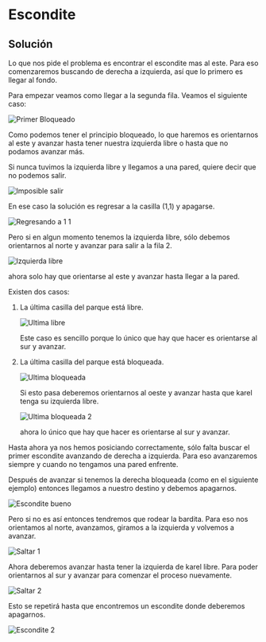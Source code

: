 # **Escondite**

## **Solución**


Lo que nos pide el problema es encontrar el escondite mas al este. Para eso comenzaremos buscando
de derecha a izquierda, así que lo primero es llegar al fondo. 

Para empezar veamos como llegar a la segunda fila. Veamos el siguiente caso:

![Primer Bloqueado](/Imgs/primer_bloqueado.jpg)

Como podemos tener el principio bloqueado, lo que haremos es orientarnos al este y avanzar hasta
tener nuestra izquierda libre o hasta que no podamos avanzar más.

Si nunca tuvimos la izquierda libre y llegamos a una pared, quiere decir que no podemos salir.

![Imposible salir](/Imgs/imposible_salir.jpg)

En ese caso la solución es regresar a la casilla (1,1) y apagarse.

![Regresando a 1 1](/Imgs/regresando_a_1_1.jpg)

Pero si en algun momento tenemos la izquierda libre, sólo debemos orientarnos al norte y avanzar para salir
a la fila 2.

![Izquierda libre](/Imgs/izquierda_libre.jpg)

ahora solo hay que orientarse al este y avanzar hasta llegar a la pared. 

Existen dos casos:

1. La última casilla del parque está libre.
    
    ![Ultima libre](/Imgs/ultima_libre.jpg)

    Este caso es sencillo porque lo único que hay que hacer es orientarse al sur y avanzar.

2. La última casilla del parque está bloqueada.
    
    ![Ultima bloqueada](/Imgs/ultima_bloqueada.jpg)

    Si esto pasa deberemos orientarnos al oeste y avanzar hasta que karel tenga su izquierda libre.

    ![Ultima bloqueada 2](/Imgs/ultima_bloqueada_izquierda_libre.jpg)

    ahora lo único que hay que hacer es orientarse al sur y avanzar.

Hasta ahora ya nos hemos posiciando correctamente, sólo falta buscar el primer escondite avanzando de
derecha a izquierda. Para eso avanzaremos siempre y cuando no tengamos una pared enfrente.

Después de avanzar si tenemos la derecha bloqueada (como en el siguiente ejemplo)
entonces llegamos a nuestro destino y debemos apagarnos.

![Escondite bueno](/Imgs/escondite_bueno.jpg)

Pero si no es así entonces tendremos que rodear la bardita. Para eso nos orientamos al norte, avanzamos,
giramos a la izquierda y volvemos a avanzar.

![Saltar 1](/Imgs/primera_parte_saltar_barda.jpg)

Ahora deberemos avanzar hasta tener la izquierda de karel libre. Para poder orientarnos al sur y avanzar para comenzar el proceso nuevamente.

![Saltar 2](/Imgs/segunda_parte_saltar_barda.jpg)

Esto se repetirá hasta que encontremos un escondite donde deberemos apagarnos.

![Escondite 2](/Imgs/escondite_bueno_2.jpg)
